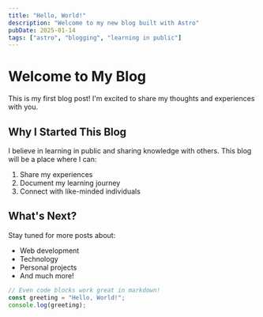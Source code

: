 ```yaml
---
title: "Hello, World!"
description: "Welcome to my new blog built with Astro"
pubDate: 2025-01-14
tags: ["astro", "blogging", "learning in public"]
---
```


# Welcome to My Blog

This is my first blog post! I'm excited to share my thoughts and experiences with you.

## Why I Started This Blog

I believe in learning in public and sharing knowledge with others. This blog will be a place where I can:

1. Share my experiences
2. Document my learning journey
3. Connect with like-minded individuals

## What's Next?

Stay tuned for more posts about:
- Web development
- Technology
- Personal projects
- And much more!

```typescript
// Even code blocks work great in markdown!
const greeting = "Hello, World!";
console.log(greeting);
```
